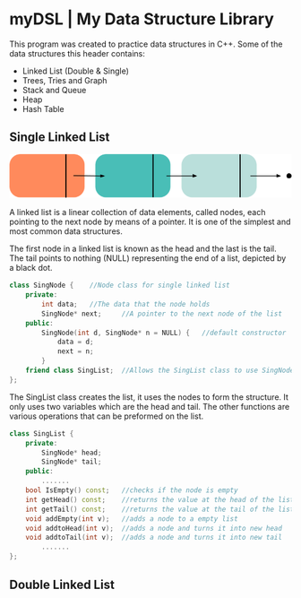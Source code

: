 # myDSL | My Data Structure Library
This program was created to practice data structures in C++.
Some of the data structures this header contains:
* Linked List (Double & Single)
* Trees, Tries and Graph
* Stack and Queue
* Heap
* Hash Table

## Single Linked List
![linked_list_image](single_list.png)


A linked list is a linear collection of data elements, called nodes, each pointing to the next node by means of a pointer.
It is one of the simplest and most common data structures.

The first node in a linked list is known as the head and the last is the tail. The tail points to nothing (NULL) representing the end of a list, depicted by a black dot.

```c++
class SingNode {    //Node class for single linked list
    private:
        int data;   //The data that the node holds
        SingNode* next;     //A pointer to the next node of the list
    public:
        SingNode(int d, SingNode* n = NULL) {   //default constructor
            data = d;
            next = n;
        }
    friend class SingList;  //Allows the SingList class to use SingNode
};
```

The SingList class creates the list, it uses the nodes to form the structure. It only uses two variables which are the head and tail. The other functions are various operations that can be preformed on the list.

```c++
class SingList {
    private:
        SingNode* head;
        SingNode* tail;
    public:
        .......
    bool IsEmpty() const;   //checks if the node is empty
    int getHead() const;    //returns the value at the head of the list
    int getTail() const;    //returns the value at the tail of the list
    void addEmpty(int v);   //adds a node to a empty list
    void addtoHead(int v);  //adds a node and turns it into new head
    void addtoTail(int v);  //adds a node and turns it into new tail
        .......
};
```

## Double Linked List

